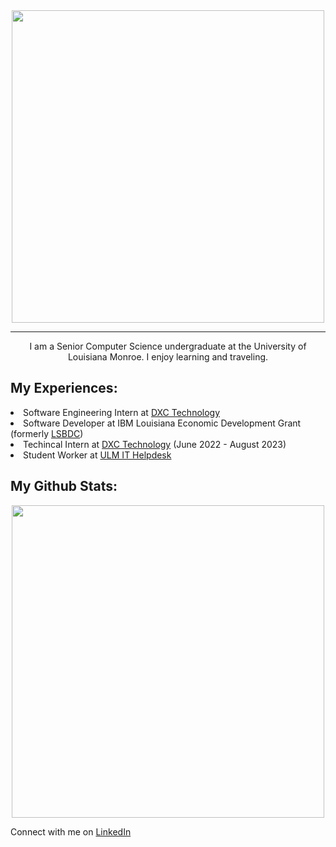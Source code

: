 <div id = "header" align = "center">
  <img src = "https://media.giphy.com/media/s63Jzew1dfO3j6nndV/giphy.gif" width = "500" style = "padding: 0px"/>
  <hr>
  <p> I am a Senior Computer Science undergraduate at the University of Louisiana Monroe. I enjoy learning and traveling. </p>
</div>

## My Experiences:
<div>
    <li>
      Software Engineering Intern at <a href="https://dxc.com/us/en">DXC Technology</a>
    </li>
    <li> Software Developer at IBM Louisiana Economic Development Grant (formerly <a href="https://www.louisianasbdc.org/">LSBDC</a>) 
    </li>
    <li>Techincal Intern at <a href="https://dxc.com/us/en">DXC Technology</a> (June 2022 - August 2023)</li>
    <li> Student Worker at <a href = "https://www.ulm.edu/it/helpdesk/">ULM IT Helpdesk</a></li>
  
</div>

## My Github Stats:
<div align = "center">
  <img src = "https://github-readme-stats.vercel.app/api/top-langs/?username=paudelpr1&langs_count=4&layout=compact" width = "500" />
</div>

<div>
  <p>Connect with me on <a href = "https://www.linkedin.com/in/prasansha-paudel/">LinkedIn</a></p>
</div>



<!--
**paudelpr1/paudelpr1** is a ✨ _special_ ✨ repository because its `README.md` (this file) appears on your GitHub profile.

Here are some ideas to get you started:

- 🔭 I’m currently working on ...
- 🌱 I’m currently learning ...
- 👯 I’m looking to collaborate on ...
- 🤔 I’m looking for help with ...
- 💬 Ask me about ...
- 📫 How to reach me: ...
- 😄 Pronouns: ...
- ⚡ Fun fact: ...
-->

